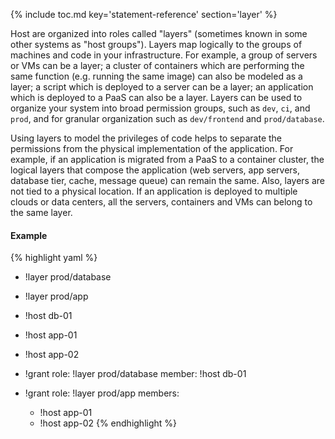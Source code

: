 
{% include toc.md key='statement-reference' section='layer' %}

Host are organized into roles called "layers" (sometimes known in some other systems as "host groups"). Layers map logically to the groups of machines and code in your infrastructure. For example, a group of servers or VMs can be a layer; a cluster of containers which are performing the same function (e.g. running the same image) can also be modeled as a layer; a script which is deployed to a server can be a layer; an application which is deployed to a PaaS can also be a layer. Layers can be used to organize your system into broad permission groups, such as `dev`, `ci`, and `prod`, and for granular organization such as `dev/frontend` and `prod/database`.

Using layers to model the privileges of code helps to separate the permissions from the physical implementation of the application. For example, if an application is migrated from a PaaS to a container cluster, the logical layers that compose the application (web servers, app servers, database tier, cache, message queue) can remain the same. Also, layers are not tied to a physical location. If an application is deployed to multiple clouds or data centers, all the servers, containers and VMs can belong to the same layer.

#### Example

{% highlight yaml %}
- !layer prod/database

- !layer prod/app

- !host db-01
- !host app-01
- !host app-02

- !grant
  role: !layer prod/database
  member: !host db-01

- !grant
  role: !layer prod/app
  members:
  - !host app-01
  - !host app-02
{% endhighlight %}
